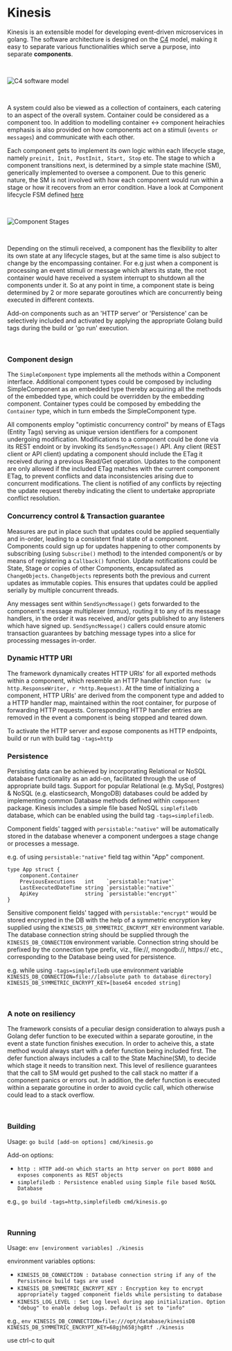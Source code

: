 # Kinesis

Kinesis is an extensible model for developing event-driven microservices in golang. The software architecture is designed 
on the [C4](https://c4model.com) model, making it easy to separate various functionalities which serve a purpose, into 
separate <b>components</b>.

<br/>

![C4 software model](doc/c4abstractions.png)

<br/>

A system could also be viewed as a collection of containers, each catering to an aspect of the overall system. Container could be considered as a component too. In addition to modelling container <-> component heirachies emphasis is also provided on how components act on a stimuli (```events or messages```) and communicate with each other.

Each component gets to implement its own logic within each lifecycle stage, namely ```preinit, Init, PostInit, Start, Stop``` etc. The stage to which a component transitions next, is determined by a simple state machine (SM), generically implemented to oversee a component. Due to this generic nature, the SM is not involved with how each component would run within a stage or how it recovers from an error condition. Have a look at Component lifecycle FSM defined [here](https://github.com/srcfoundry/kinesis/blob/5c87ad24312a2f5613688da46cdc21c769c73474/component/container.go#L210)

<br/>

![Component Stages](doc/fsm.png)

<br/>

Depending on the stimuli received, a component has the flexibility to alter its own state at any lifecycle stages, but at the same time is also subject to change by the encompassing container. For e.g just when a component is processing an event stimuli or message which alters its state, the root container would have received a system interrupt to shutdown all the components under it. So at any point in time, a component state is being determined by 2 or more separate goroutines which are concurrently being executed in different contexts.

Add-on components such as an 'HTTP server' or 'Persistence' can be selectively included and activated by applying the appropriate Golang build tags during the build or 'go run' execution.

<br/>

### Component design
The ```SimpleComponent``` type implements all the methods within a Component interface. Additional component types could be composed by including SimpleComponent as an embedded type thereby acquiring all the methods of the embedded type, which could be overridden by the embedding component. Container types could be composed by embedding the ```Container``` type, which in turn embeds the SimpleComponent type.

All components employ "optimistic concurrency control" by means of ETags (Entity Tags) serving as unique version identifiers for a component undergoing modification. Modifications to a component could be done via its REST endoint or by invoking its ```SendSyncMessage()``` API. Any client (REST client or API client) updating a component should include the ETag it received during a previous Read/Get operation. Updates to the component are only allowed if the included ETag matches with the current component ETag, to prevent conflicts and data inconsistencies arising due to concurrent modifications. The client is notified of any conflicts by rejecting the update request thereby indicating the client to undertake appropriate conflict resolution.
<br/>

### Concurrency control & Transaction guarantee
Measures are put in place such that updates could be applied sequentially and in-order, leading to a consistent final state of a component. 
Components could sign up for updates happening to other components by subscribing (using ```Subscribe()``` method) to the intended component/s or by means of registering a ```Callback()``` function. Update notifications could be State, Stage or copies of other Components, encapsulated as ```ChangeObjects```. ```ChangeObjects``` represents both the previous and current updates as immutable copies. This ensures that updates could be applied serially by multiple concurrent threads.

Any messages sent within ```SendSyncMessage()``` gets forwarded to the component's message multiplexer (mmux), routing it to any of its message handlers, in the order it was received, and/or gets published to any listeners which have signed up. ```SendSyncMessage()``` callers could ensure atomic transaction guarantees by batching message types into a slice for processing messages in-order. 
<br/>

### Dynamic HTTP URI
The framework dynamically creates HTTP URIs' for all exported methods within a component, which resemble an HTTP handler function ```func (w http.ResponseWriter, r *http.Request)```. At the time of initializing a component, HTTP URIs' are derived from the component type and added to a HTTP handler map, maintained within the root container, for purpose of forwarding HTTP requests. Corresponding HTTP handler entries are removed in the event a component is being stopped and teared down. 

To activate the HTTP server and expose components as HTTP endpoints, build or run with build tag ```-tags=http```
<br/>

### Persistence
Persisting data can be achieved by incorporating Relational or NoSQL database functionality as an add-on, facilitated through the use of appropriate build tags. Support for popular Relational (e.g. MySql, Postgres) & NoSQL (e.g. elasticsearch, MongoDB) databases could be added by implementing common Database methods defined within ```component``` package. Kinesis includes a simple file based NoSQL ```simplefileDb``` database, which can be enabled using the build tag ```-tags=simplefiledb```. 

Component fields' tagged with ```persistable:"native"``` will be automatically stored in the database whenever a component undergoes a stage change or processes a message. 

e.g. of using ```persistable:"native"``` field tag within "App" component.

```
type App struct {
	component.Container
	PreviousExecutions   int    `persistable:"native"`
	LastExecutedDateTime string `persistable:"native"`
	ApiKey               string `persistable:"encrypt"`
}
```

Sensitive component fields' tagged with ```persistable:"encrypt"``` would be stored encrypted in the DB with the help of a symmetric encryption key supplied using the ```KINESIS_DB_SYMMETRIC_ENCRYPT_KEY``` environment variable. The database connection string should be supplied through the ```KINESIS_DB_CONNECTION``` environment variable. Connection string should be prefixed by the connection type prefix, viz., file://, mongodb://, https:// etc., corresponding to the Database being used for persistence.


e.g. while using ```-tags=simplefiledb``` use environment variable ```KINESIS_DB_CONNECTION=file://[absolute path to database directory]  KINESIS_DB_SYMMETRIC_ENCRYPT_KEY=[base64 encoded string]```

<br/>

### A note on resiliency
The framework consists of a peculiar design consideration to always push a Golang defer function to be executed within a separate goroutine, in the event a state function finishes execution. In order to acheive this, a state method would always start with a defer function being included first. The defer function always includes a call to the State Machine(SM), to decide which stage it needs to transition next. This level of resilience guarantees that the call to SM would get pushed to the call stack no matter if a component panics or errors out. In addition, the defer function is executed within a separate goroutine in order to avoid cyclic call, which otherwise could lead to a stack overflow.

<br/>

### Building
Usage: ```go build [add-on options] cmd/kinesis.go```

Add-on options:
- ```http : HTTP add-on which starts an http server on port 8080 and exposes components as REST objects```
- ```simplefiledb : Persistence enabled using Simple file based NoSQL Database```

e.g.,  ```go build -tags=http,simplefiledb cmd/kinesis.go ```

<br/>

### Running
Usage: ```env [environment variables] ./kinesis```

environment variables options:
- ```KINESIS_DB_CONNECTION : Database connection string if any of the Persistence build tags are used```
- ```KINESIS_DB_SYMMETRIC_ENCRYPT_KEY : Encryption key to encrypt appropriately tagged component fields while persisting to database ```
- ```KINESIS_LOG_LEVEL : Set Log level during app initialization. Option "debug" to enable debug logs. Default is set to "info" ```

e.g.,  ```env KINESIS_DB_CONNECTION=file:///opt/database/kinesisDB  KINESIS_DB_SYMMETRIC_ENCRYPT_KEY=68gjh658jhg8tf ./kinesis```

use ctrl-c to quit
<br/>
